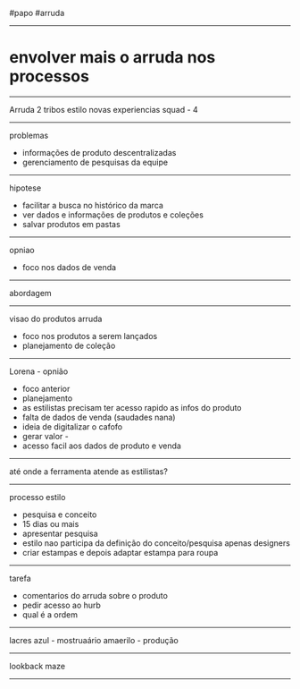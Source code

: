 #papo #arruda 

---

# envolver mais o arruda nos processos

---

Arruda
2 tribos
estilo
novas experiencias
squad - 4

---

problemas
- informações de produto descentralizadas
- gerenciamento de pesquisas da equipe

---

hipotese
- facilitar a busca no histórico da marca
- ver dados e informações de produtos e coleções
- salvar produtos em pastas

---

opniao
- foco nos dados de venda

---

abordagem

---

visao do produtos
arruda
- foco nos produtos a serem lançados
- planejamento de coleção

---

Lorena - opnião

- foco anterior
- planejamento
- as estilistas precisam ter acesso rapido as infos do produto
- falta de dados de venda (saudades nana)
- ideia de digitalizar o cafofo
- gerar valor - 
- acesso facil aos dados de produto e venda

---

até onde a ferramenta atende as estilistas?

---

processo estilo
- pesquisa e conceito 
- 15 dias ou mais
- apresentar pesquisa
- estilo nao participa da definição do conceito/pesquisa apenas designers
- criar estampas e depois adaptar estampa para roupa

---

tarefa
- comentarios do arruda sobre o produto
- pedir acesso ao hurb
- qual é a ordem

---

lacres
azul - mostruaário
amaerilo - produção

---

lookback
maze

---

